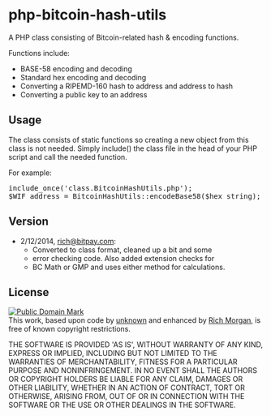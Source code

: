php-bitcoin-hash-utils
======================

A PHP class consisting of Bitcoin-related hash &amp; encoding functions.

Functions include:<br />
 - BASE-58 encoding and decoding
 - Standard hex encoding and decoding
 - Converting a RIPEMD-160 hash to address and address to hash
 - Converting a public key to an address
 

Usage
-----
The class consists of static functions so creating a new object from this class is not needed.  Simply include() the class file in the head of your PHP script and call the needed function.
 
For example:
<pre>
include_once('class.BitcoinHashUtils.php');
$WIF_address = BitcoinHashUtils::encodeBase58($hex_string);
</pre>


Version
--------
 - 2/12/2014, rich@bitpay.com:
    - Converted to class format, cleaned up a bit and some
    - error checking code.  Also added extension checks for
    - BC Math or GMP and uses either method for calculations.

License
-------
<p xmlns:dct="http://purl.org/dc/terms/">
<a rel="license" href="http://creativecommons.org/publicdomain/mark/1.0/">
<img src="http://i.creativecommons.org/p/mark/1.0/88x31.png"
     style="border-style: none;" alt="Public Domain Mark" />
</a>
<br />
This work, based upon code by <a href="http://pastebin.com/vmRQC7ha" rel="dct:creator"><span property="dct:title">unknown</span></a> and enhanced by <a href="https://github.com/ionux" rel="dct:publisher"><span property="dct:title">Rich Morgan</span></a>, is free of known copyright restrictions.
</p>

THE SOFTWARE IS PROVIDED 'AS IS', WITHOUT WARRANTY OF ANY KIND, EXPRESS OR IMPLIED, INCLUDING BUT NOT LIMITED TO THE WARRANTIES OF MERCHANTABILITY, FITNESS FOR A PARTICULAR PURPOSE AND NONINFRINGEMENT. IN NO EVENT SHALL THE AUTHORS OR COPYRIGHT HOLDERS BE LIABLE FOR ANY CLAIM, DAMAGES OR OTHER LIABILITY, WHETHER IN AN ACTION OF CONTRACT, TORT OR OTHERWISE, ARISING FROM, OUT OF OR IN CONNECTION WITH THE SOFTWARE OR THE USE OR OTHER DEALINGS IN THE SOFTWARE.
